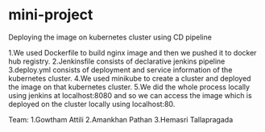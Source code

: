# mini-project
Deploying the image on kubernetes cluster using CD pipeline

1.We used Dockerfile to build nginx image and then we pushed it to docker hub registry.
2.Jenkinsfile consists of declarative jenkins pipeline
3.deploy.yml consists of deployment and service information of the kubernetes cluster.
4.We used minikube to create  a cluster and deployed the image on that kubernetes cluster.
5.We did the whole process locally using jenkins at localhost:8080 and so we can access the image which is deployed on the cluster locally using localhost:80.


Team:
1.Gowtham Attili
2.Amankhan Pathan
3.Hemasri Tallapragada
